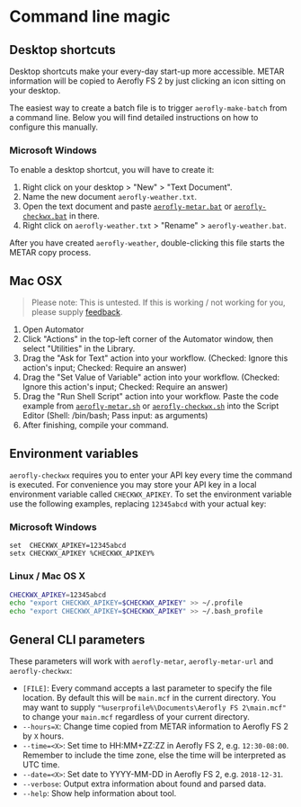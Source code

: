Command line magic
==================

Desktop shortcuts
-----------------

Desktop shortcuts make your every-day start-up more accessible. METAR information will be copied to Aerofly FS 2 by just clicking an icon sitting on your desktop.

The easiest way to create a batch file is to trigger `aerofly-make-batch` from a command line. Below you will find detailed instructions on how to configure this manually.

### Microsoft Windows

To enable a desktop shortcut, you will have to create it:

1. Right click on your desktop > "New" > "Text Document".
2. Name the new document `aerofly-weather.txt`.
3. Open the text document and paste [`aerofly-metar.bat`](aerofly-metar.bat) or [`aerofly-checkwx.bat`](aerofly-checkwx.bat) in there.
4. Right click on `aerofly-weather.txt` > "Rename" > `aerofly-weather.bat`.

After you have created `aerofly-weather`, double-clicking this file starts the METAR copy process.

Mac OSX
-------

> Please note: This is untested. If this is working / not working for you, please supply [feedback](https://github.com/fboes/aerofly-weather/issues).

1. Open Automator
1. Click "Actions" in the top-left corner of the Automator window, then select "Utilities" in the Library.
2. Drag the "Ask for Text" action into your workflow. (Checked: Ignore this action's input; Checked: Require an answer)
2. Drag the "Set Value of Variable" action into your workflow. (Checked: Ignore this action's input; Checked: Require an answer)
2. Drag the "Run Shell Script" action into your workflow. Paste the code example from [`aerofly-metar.sh`](aerofly-metar.sh) or [`aerofly-checkwx.sh`](aerofly-checkwx.sh) into the Script Editor (Shell: /bin/bash; Pass input: as arguments)
4. After finishing, compile your command.

Environment variables
---------------------

`aerofly-checkwx` requires you to enter your API key every time the command is executed. For convenience you may store your API key in a local environment variable called `CHECKWX_APIKEY`. To set the environment variable use the following examples, replacing `12345abcd` with your actual key:

### Microsoft Windows

```batch
set  CHECKWX_APIKEY=12345abcd
setx CHECKWX_APIKEY %CHECKWX_APIKEY%
```

### Linux / Mac OS X

```bash
CHECKWX_APIKEY=12345abcd
echo "export CHECKWX_APIKEY=$CHECKWX_APIKEY" >> ~/.profile
echo "export CHECKWX_APIKEY=$CHECKWX_APIKEY" >> ~/.bash_profile
```

General CLI parameters
----------------------

These parameters will work with `aerofly-metar`, `aerofly-metar-url` and `aerofly-checkwx`:

* `[FILE]`: Every command accepts a last parameter to specify the file location. By default this will be `main.mcf` in the current directory. You may want to supply `"%userprofile%\Documents\Aerofly FS 2\main.mcf"` to change your `main.mcf` regardless of your current directory.
* `--hours=X`: Change time copied from METAR information to Aerofly FS 2 by `X` hours.
* `--time=<X>`: Set time to HH:MM+ZZ:ZZ in Aerofly FS 2, e.g. `12:30-08:00`. Remember to include the time zone, else the time will be interpreted as UTC time.
* `--date=<X>`: Set date to YYYY-MM-DD in Aerofly FS 2, e.g. `2018-12-31`.
* `--verbose`: Output extra information about found and parsed data.
* `--help`: Show help information about tool.
